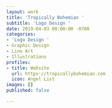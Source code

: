 ```yaml
---
layout: work
title: 'Tropically Bohemian '
subtitle: 'Logo Design '
date: 2019-04-03 00:00:00 -0700
categories:
- 'Logo Design '
- Graphic Design
- Line Art
- Illustrations
profiles:
- title: Website
  url: https://tropicallybohemian.com
  icon: Angel List
images: []
published: false

---
```

